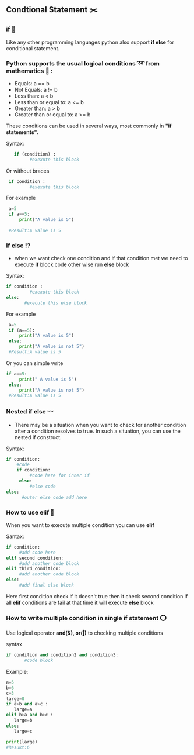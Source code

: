 ## Condtional Statement :scissors:

### if :pushpin:

Like any other programming languages python also support **if else** for conditional statement. 

### Python supports the usual logical conditions  :loop: from mathematics :green_book: :
  - Equals: a == b
  - Not Equals: a != b
  - Less than: a < b
  - Less than or equal to: a <= b
  - Greater than: a > b
  - Greater than or equal to: a >= b

These conditions can be used in several ways, most commonly in **"if statements".**

Syntax:
```python
   if (condition) :
         #exexute this block
```
Or without braces
```python
 if condition :
         #exexute this block
```

For example
```python
 a=5
 if a==5:
     print("A value is 5")
     
 #Result:A value is 5
```

### If else :interrobang:
- when we want check one condition and if that condition met we need to execute **if** block code other wise run **else** block

Syntax:
```python
if condition :
         #exexute this block
else:
       #execute this else block
```

For example
```python
 a=5
 if (a==5):
     print("A value is 5")
 else:
     print("A value is not 5") 
 #Result:A value is 5
```
Or you can simple write
```python
if a==5:
     print(" A value is 5")
 else:
     print("A value is not 5")
 #Result:A value is 5
```

### Nested if else :wavy_dash:
- There may be a situation when you want to check for another condition after a condition resolves to true. 
  In such a situation, you can use the nested if construct.

Syntax:
```PYTHON
if condition:
    #code
    if condition:
         #code here for inner if
     else:
         #else code
else:
      #outer else code add here
```

### How to use elif :small_red_triangle:
When you want to execute multiple condition you can use **elif**

Santax:
```python
if condition:
     #add code here
elif second condition: 
     #add another code block
elif third_condition: 
     #add another code block
else:
     #add final else block
```
Here first condition check if it doesn't true then it check second condition if all **elif** conditions are fail at that time it will execute **else** block

### How to write multiple condition in single if statement :o:
Use logical operator **and(&), or(|)** to checking multiple conditions

syntax
```python
if condition and condition2 and condition3:
       #code block
```

Example:
```python
a=5
b=6
c=3
large=0
if a>b and a>c :
   large=a
elif b>a and b>c :
   large=b
else:
   large=c

print(large) 
#Resukt:6
```
